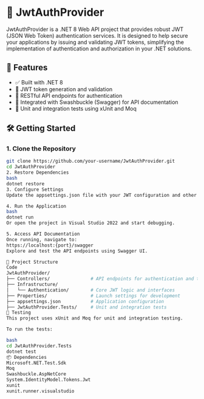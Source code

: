 # 🔐 JwtAuthProvider

JwtAuthProvider is a .NET 8 Web API project that provides robust JWT (JSON Web Token) authentication services. It is designed to help secure your applications by issuing and validating JWT tokens, simplifying the implementation of authentication and authorization in your .NET solutions.

## 🚀 Features

- ✅ Built with .NET 8  
- 🔐 JWT token generation and validation  
- 📡 RESTful API endpoints for authentication  
- 📘 Integrated with Swashbuckle (Swagger) for API documentation  
- 🧪 Unit and integration tests using xUnit and Moq  

## 🛠️ Getting Started

### 1. Clone the Repository

```bash
git clone https://github.com/your-username/JwtAuthProvider.git
cd JwtAuthProvider
2. Restore Dependencies
bash
dotnet restore
3. Configure Settings
Update the appsettings.json file with your JWT configuration and other necessary settings.

4. Run the Application
bash
dotnet run
Or open the project in Visual Studio 2022 and start debugging.

5. Access API Documentation
Once running, navigate to:
https://localhost:{port}/swagger
Explore and test the API endpoints using Swagger UI.

📁 Project Structure
Code
JwtAuthProvider/
├── Controllers/               # API endpoints for authentication and token management
├── Infrastructure/
│   └── Authentication/        # Core JWT logic and interfaces
├── Properties/                # Launch settings for development
├── appsettings.json           # Application configuration
├── JwtAuthProvider.Tests/     # Unit and integration tests
🧪 Testing
This project uses xUnit and Moq for unit and integration testing.

To run the tests:

bash
cd JwtAuthProvider.Tests
dotnet test
📦 Dependencies
Microsoft.NET.Test.Sdk
Moq
Swashbuckle.AspNetCore
System.IdentityModel.Tokens.Jwt
xunit
xunit.runner.visualstudio
